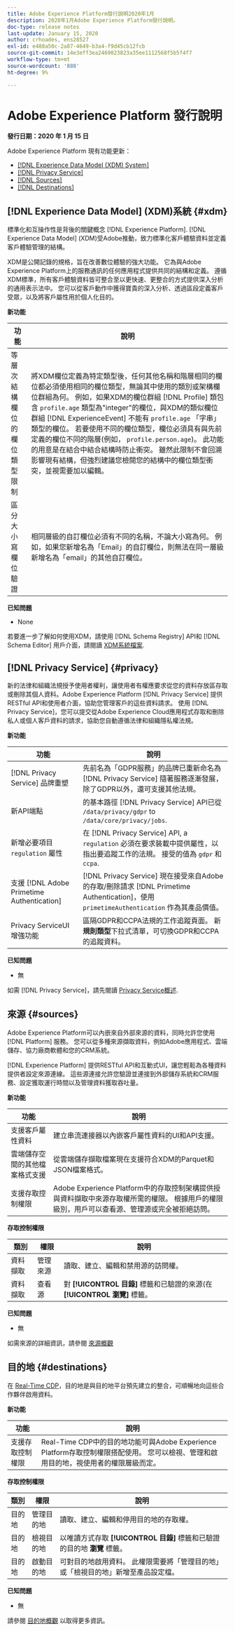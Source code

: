 ```yaml
---
title: Adobe Experience Platform發行說明2020年1月
description: 2020年1月Adobe Experience Platform發行說明。
doc-type: release notes
last-update: January 15, 2020
author: crhoades, ens28527
exl-id: e488a50c-2a87-4649-b3a4-f9d45cb12fcb
source-git-commit: 14e3eff3ea2469023823a35ee1112568f5b5f4f7
workflow-type: tm+mt
source-wordcount: '888'
ht-degree: 9%

---
```


# Adobe Experience Platform 發行說明

**發行日期：2020 年 1 月 15 日**

Adobe Experience Platform 現有功能更新：

* [[!DNL Experience Data Model (XDM) System]](#xdm)
* [[!DNL Privacy Service]](#privacy)
* [[!DNL Sources]](#sources)
* [[!DNL Destinations]](#destinations)

## [!DNL Experience Data Model] (XDM)系統 {#xdm}

標準化和互操作性是背後的關鍵概念 [!DNL Experience Platform]. [!DNL Experience Data Model] (XDM)受Adobe推動，致力標準化客戶體驗資料並定義客戶體驗管理的結構。

XDM是公開記錄的規格，旨在改善數位體驗的強大功能。 它為與Adobe Experience Platform上的服務通訊的任何應用程式提供共同的結構和定義。 遵循XDM標準，所有客戶體驗資料皆可整合至以更快速、更整合的方式提供深入分析的通用表示法中。 您可以從客戶動作中獲得寶貴的深入分析、透過區段定義客戶受眾，以及將客戶屬性用於個人化目的。

**新功能**

| 功能 | 說明 |
|--- | ---|
| 等層次結構欄位的欄位類型限制 | 將XDM欄位定義為特定類型後，任何其他名稱和階層相同的欄位都必須使用相同的欄位類型，無論其中使用的類別或架構欄位群組為何。 例如，如果XDM的欄位群組 [!DNL Profile] 類包含 `profile.age` 類型為&quot;integer&quot;的欄位，與XDM的類似欄位群組 [!DNL ExperienceEvent] 不能有 `profile.age` 「字串」類型的欄位。 若要使用不同的欄位類型，欄位必須具有與先前定義的欄位不同的階層(例如， `profile.person.age`)。 此功能的用意是在結合中結合結構時防止衝突。 雖然此限制不會回溯影響現有結構，但強烈建議您檢閱您的結構中的欄位類型衝突，並視需要加以編輯。 |
| 區分大小寫欄位驗證 | 相同層級的自訂欄位必須有不同的名稱，不論大小寫為何。 例如，如果您新增名為「Email」的自訂欄位，則無法在同一層級新增名為「email」的其他自訂欄位。 |

**已知問題**

* None

若要進一步了解如何使用XDM，請使用 [!DNL Schema Registry] API和 [!DNL Schema Editor] 用戶介面，請閱讀 [XDM系統檔案](../../xdm/home.md).

## [!DNL Privacy Service] {#privacy}

新的法律和組織法規授予使用者權利，讓使用者有權應要求從您的資料存放區存取或刪除其個人資料。Adobe Experience Platform [!DNL Privacy Service] 提供RESTful API和使用者介面，協助您管理客戶的這些資料請求。 使用 [!DNL Privacy Service]，您可以提交從Adobe Experience Cloud應用程式存取和刪除私人或個人客戶資料的請求，協助您自動遵循法律和組織隱私權法規。

**新功能**

| 功能 | 說明 |
|--- | ---|
| [!DNL Privacy Service] 品牌重塑 | 先前名為「GDPR服務」的品牌已重新命名為 [!DNL Privacy Service] 隨著服務逐漸發展，除了GDPR以外，還可支援其他法規。 |
| 新API端點 | 的基本路徑 [!DNL Privacy Service] API已從 `/data/privacy/gdpr` to `/data/core/privacy/jobs`. |
| 新增必要項目 `regulation` 屬性 | 在 [!DNL Privacy Service] API, a `regulation` 必須在要求裝載中提供屬性，以指出要追蹤工作的法規。 接受的值為 `gdpr` 和 `ccpa`. |
| 支援 [!DNL Adobe Primetime Authentication] | [!DNL Privacy Service] 現在接受來自Adobe的存取/刪除請求 [!DNL Primetime Authentication]，使用 `primetimeAuthentication` 作為其產品價值。 |
| Privacy ServiceUI增強功能 | 區隔GDPR和CCPA法規的工作追蹤頁面。 新**規則類型**下拉式清單，可切換GDPR和CCPA的追蹤資料。 |

**已知問題**

* 無

如需 [!DNL Privacy Service]，請先閱讀 [Privacy Service概述](../../privacy-service/home.md).

## 來源 {#sources}

Adobe Experience Platform可以內嵌來自外部來源的資料，同時允許您使用 [!DNL Platform] 服務。 您可以從多種來源擷取資料，例如Adobe應用程式、雲端儲存、協力廠商軟體和您的CRM系統。

[!DNL Experience Platform] 提供RESTful API和互動式UI，讓您輕鬆為各種資料提供者設定來源連線。 這些源連接允許您驗證並連接到外部儲存系統和CRM服務、設定獲取運行時間以及管理資料獲取吞吐量。

**新功能**

| 功能 | 說明 |
|--- | ---|
| 支援客戶屬性資料 | 建立串流連接器以內嵌客戶屬性資料的UI和API支援。 |
| 雲端儲存空間的其他檔案格式支援 | 從雲端儲存擷取檔案現在支援符合XDM的Parquet和JSON檔案格式。 |
| 支援存取控制權限 | Adobe Experience Platform中的存取控制架構提供授與資料擷取中來源存取權所需的權限。 根據用戶的權限級別，用戶可以查看源、管理源或完全被拒絕訪問。 |

**存取控制權限**

| 類別 | 權限 | 說明 |
|--- | --- | ---|
| 資料擷取 | 管理來源 | 讀取、建立、編輯和禁用源的訪問權。 |
| 資料擷取 | 查看源 | 對 **[!UICONTROL 目錄]** 標籤和已驗證的來源(在 **[!UICONTROL 瀏覽]** 標籤。 |

**已知問題**

* 無

如需來源的詳細資訊，請參閱 [來源概觀](../../sources/home.md)

## 目的地 {#destinations}

在 [Real-Time CDP](../../rtcdp/overview.md)，目的地是與目的地平台預先建立的整合，可順暢地向這些合作夥伴啟用資料。

**新功能**

| 功能 | 說明 |
|--- | ---|
| 支援存取控制權限 | Real-Time CDP中的目的地功能可與Adobe Experience Platform存取控制權限搭配使用。 您可以檢視、管理和啟用目的地，視使用者的權限層級而定。 |

**存取控制權限**

| 類別 | 權限 | 說明 |
|--- | --- | ---|
| 目的地 | 管理目的地 | 讀取、建立、編輯和停用目的地的存取權。 |
| 目的地 | 檢視目的地 | 以唯讀方式存取 **[!UICONTROL 目錄]** 標籤和已驗證的目的地 **瀏覽** 標籤。 |
| 目的地 | 啟動目的地 | 可對目的地啟用資料。 此權限需要將「管理目的地」或「檢視目的地」新增至產品設定檔。 |

**已知問題**

* 無

請參閱 [目的地概觀](../../destinations/home.md) 以取得更多資訊。
